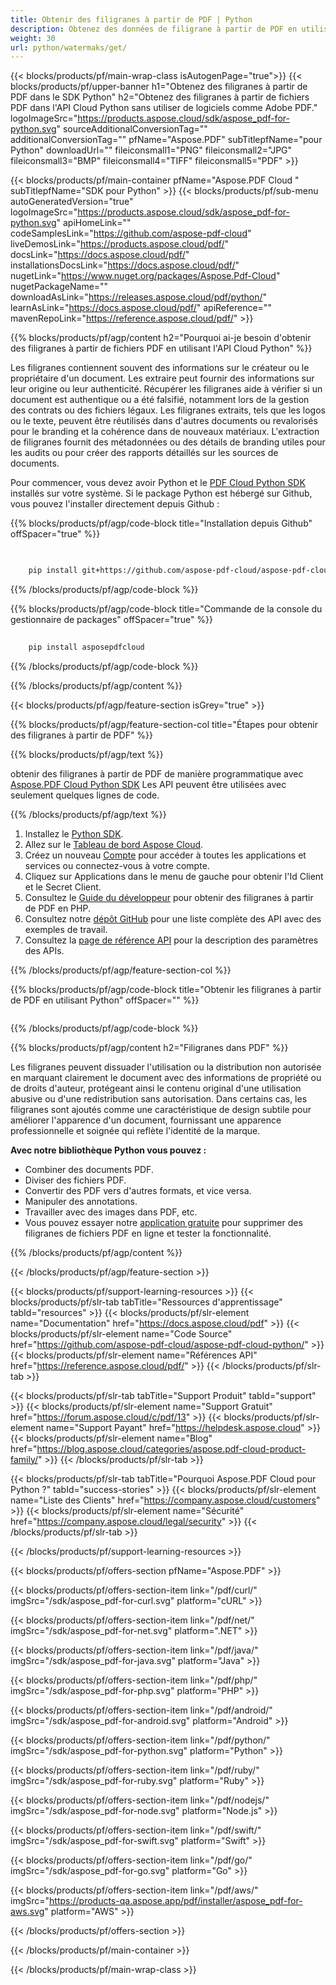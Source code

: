 ```yaml
---
title: Obtenir des filigranes à partir de PDF | Python
description: Obtenez des données de filigrane à partir de PDF en utilisant Aspose.PDF Cloud SDK en Python. Inspectez les superpositions ou le branding.
weight: 30
url: python/watermaks/get/
---
```


{{< blocks/products/pf/main-wrap-class isAutogenPage="true">}}
{{< blocks/products/pf/upper-banner h1="Obtenez des filigranes à partir de PDF dans le SDK Python" h2="Obtenez des filigranes à partir de fichiers PDF dans l'API Cloud Python sans utiliser de logiciels comme Adobe PDF." logoImageSrc="https://products.aspose.cloud/sdk/aspose_pdf-for-python.svg" sourceAdditionalConversionTag="" additionalConversionTag="" pfName="Aspose.PDF" subTitlepfName="pour Python" downloadUrl="" fileiconsmall1="PNG" fileiconsmall2="JPG" fileiconsmall3="BMP" fileiconsmall4="TIFF" fileiconsmall5="PDF" >}}

{{< blocks/products/pf/main-container pfName="Aspose.PDF Cloud " subTitlepfName="SDK pour Python" >}}
{{< blocks/products/pf/sub-menu autoGeneratedVersion="true" logoImageSrc="https://products.aspose.cloud/sdk/aspose_pdf-for-python.svg" apiHomeLink="" codeSamplesLink="https://github.com/aspose-pdf-cloud" liveDemosLink="https://products.aspose.cloud/pdf/" docsLink="https://docs.aspose.cloud/pdf/" installationsDocsLink="https://docs.aspose.cloud/pdf/" nugetLink="https://www.nuget.org/packages/Aspose.Pdf-Cloud" nugetPackageName="" downloadAsLink="https://releases.aspose.cloud/pdf/python/" learnAsLink="https://docs.aspose.cloud/pdf/" apiReference="" mavenRepoLink="https://reference.aspose.cloud/pdf/" >}}

{{% blocks/products/pf/agp/content h2="Pourquoi ai-je besoin d'obtenir des filigranes à partir de fichiers PDF en utilisant l'API Cloud Python" %}}

Les filigranes contiennent souvent des informations sur le créateur ou le propriétaire d'un document. Les extraire peut fournir des informations sur leur origine ou leur authenticité. Récupérer les filigranes aide à vérifier si un document est authentique ou a été falsifié, notamment lors de la gestion des contrats ou des fichiers légaux. Les filigranes extraits, tels que les logos ou le texte, peuvent être réutilisés dans d'autres documents ou revalorisés pour le branding et la cohérence dans de nouveaux matériaux.
L'extraction de filigranes fournit des métadonnées ou des détails de branding utiles pour les audits ou pour créer des rapports détaillés sur les sources de documents.

Pour commencer, vous devez avoir Python et le [PDF Cloud Python SDK](https://pypi.org/project/asposepdfcloud/) installés sur votre système.
Si le package Python est hébergé sur Github, vous pouvez l'installer directement depuis Github :

{{% blocks/products/pf/agp/code-block title="Installation depuis Github" offSpacer="true" %}}

```bash

     
    pip install git+https://github.com/aspose-pdf-cloud/aspose-pdf-cloud-python.git


```

{{% /blocks/products/pf/agp/code-block %}}

{{% blocks/products/pf/agp/code-block title="Commande de la console du gestionnaire de packages" offSpacer="true" %}}

```bash
     
    pip install asposepdfcloud

```

{{% /blocks/products/pf/agp/code-block %}}

{{% /blocks/products/pf/agp/content %}}

{{< blocks/products/pf/agp/feature-section isGrey="true" >}}

{{% blocks/products/pf/agp/feature-section-col title="Étapes pour obtenir des filigranes à partir de PDF" %}}

{{% blocks/products/pf/agp/text %}}

obtenir des filigranes à partir de PDF de manière programmatique avec
[Aspose.PDF Cloud Python SDK](https://products.aspose.cloud/pdf/python/)
Les API peuvent être utilisées avec seulement quelques lignes de code.

{{% /blocks/products/pf/agp/text %}}

1. Installez le [Python SDK](https://pypi.org/project/asposepdfcloud/).
1. Allez sur le [Tableau de bord Aspose Cloud](https://dashboard.aspose.cloud/).
1. Créez un nouveau [Compte](https://docs.aspose.cloud/display/storagecloud/Creating+and+Managing+Account) pour accéder à toutes les applications et services ou connectez-vous à votre compte.
1. Cliquez sur Applications dans le menu de gauche pour obtenir l'Id Client et le Secret Client.
1. Consultez le [Guide du développeur](https://docs.aspose.cloud/pdf/working-with-stamps/) pour obtenir des filigranes à partir de PDF en PHP.
1. Consultez notre [dépôt GitHub](https://github.com/aspose-pdf-cloud/aspose-pdf-cloud-python/) pour une liste complète des API avec des exemples de travail.
1. Consultez la [page de référence API](https://reference.aspose.cloud/pdf/#/Merge) pour la description des paramètres des APIs.

{{% /blocks/products/pf/agp/feature-section-col %}}

{{% blocks/products/pf/agp/code-block title="Obtenir les filigranes à partir de PDF en utilisant Python" offSpacer="" %}}

```python

```

{{% /blocks/products/pf/agp/code-block %}}

{{% blocks/products/pf/agp/content h2="Filigranes dans PDF" %}}

Les filigranes peuvent dissuader l'utilisation ou la distribution non autorisée en marquant clairement le document avec des informations de propriété ou de droits d'auteur, protégeant ainsi le contenu original d'une utilisation abusive ou d'une redistribution sans autorisation.
Dans certains cas, les filigranes sont ajoutés comme une caractéristique de design subtile pour améliorer l'apparence d'un document, fournissant une apparence professionnelle et soignée qui reflète l'identité de la marque.

**Avec notre bibliothèque Python vous pouvez :**

+ Combiner des documents PDF.
+ Diviser des fichiers PDF.
+ Convertir des PDF vers d'autres formats, et vice versa.
+ Manipuler des annotations.
+ Travailler avec des images dans PDF, etc.
+ Vous pouvez essayer notre [application gratuite](https://products.aspose.app/pdf/remove-watermark) pour supprimer des filigranes de fichiers PDF en ligne et tester la fonctionnalité.

{{% /blocks/products/pf/agp/content %}}

{{< /blocks/products/pf/agp/feature-section >}}

{{< blocks/products/pf/support-learning-resources >}}
{{< blocks/products/pf/slr-tab tabTitle="Ressources d'apprentissage" tabId="resources" >}}
{{< blocks/products/pf/slr-element name="Documentation" href="https://docs.aspose.cloud/pdf" >}}
{{< blocks/products/pf/slr-element name="Code Source" href="https://github.com/aspose-pdf-cloud/aspose-pdf-cloud-python/" >}}
{{< blocks/products/pf/slr-element name="Références API" href="https://reference.aspose.cloud/pdf/" >}}
{{< /blocks/products/pf/slr-tab >}}

{{< blocks/products/pf/slr-tab tabTitle="Support Produit" tabId="support" >}}
{{< blocks/products/pf/slr-element name="Support Gratuit" href="https://forum.aspose.cloud/c/pdf/13" >}}
{{< blocks/products/pf/slr-element name="Support Payant" href="https://helpdesk.aspose.cloud" >}}
{{< blocks/products/pf/slr-element name="Blog" href="https://blog.aspose.cloud/categories/aspose.pdf-cloud-product-family/" >}}
{{< /blocks/products/pf/slr-tab >}}

{{< blocks/products/pf/slr-tab tabTitle="Pourquoi Aspose.PDF Cloud pour Python ?" tabId="success-stories" >}}
{{< blocks/products/pf/slr-element name="Liste des Clients" href="https://company.aspose.cloud/customers" >}}
{{< blocks/products/pf/slr-element name="Sécurité" href="https://company.aspose.cloud/legal/security" >}}
{{< /blocks/products/pf/slr-tab >}}

{{< /blocks/products/pf/support-learning-resources >}}

{{< blocks/products/pf/offers-section pfName="Aspose.PDF" >}}

{{< blocks/products/pf/offers-section-item link="/pdf/curl/" imgSrc="/sdk/aspose_pdf-for-curl.svg" platform="cURL" >}}

{{< blocks/products/pf/offers-section-item link="/pdf/net/" imgSrc="/sdk/aspose_pdf-for-net.svg" platform=".NET" >}}

{{< blocks/products/pf/offers-section-item link="/pdf/java/" imgSrc="/sdk/aspose_pdf-for-java.svg" platform="Java" >}}

{{< blocks/products/pf/offers-section-item link="/pdf/php/" imgSrc="/sdk/aspose_pdf-for-php.svg" platform="PHP" >}}

{{< blocks/products/pf/offers-section-item link="/pdf/android/" imgSrc="/sdk/aspose_pdf-for-android.svg" platform="Android" >}}

{{< blocks/products/pf/offers-section-item link="/pdf/python/" imgSrc="/sdk/aspose_pdf-for-python.svg" platform="Python" >}}

{{< blocks/products/pf/offers-section-item link="/pdf/ruby/" imgSrc="/sdk/aspose_pdf-for-ruby.svg" platform="Ruby" >}}

{{< blocks/products/pf/offers-section-item link="/pdf/nodejs/" imgSrc="/sdk/aspose_pdf-for-node.svg" platform="Node.js" >}}

{{< blocks/products/pf/offers-section-item link="/pdf/swift/" imgSrc="/sdk/aspose_pdf-for-swift.svg" platform="Swift" >}}

{{< blocks/products/pf/offers-section-item link="/pdf/go/" imgSrc="/sdk/aspose_pdf-for-go.svg" platform="Go" >}}

{{< blocks/products/pf/offers-section-item link="/pdf/aws/" imgSrc="https://products-qa.aspose.app/pdf/installer/aspose_pdf-for-aws.svg" platform="AWS" >}}

{{< /blocks/products/pf/offers-section >}}

<!-- aboutfile Ends -->

{{< /blocks/products/pf/main-container >}}

{{< /blocks/products/pf/main-wrap-class >}}
